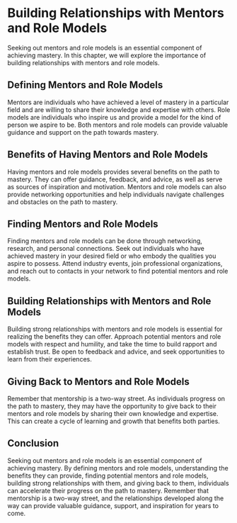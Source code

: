 Building Relationships with Mentors and Role Models
===================================================================================================

Seeking out mentors and role models is an essential component of achieving mastery. In this chapter, we will explore the importance of building relationships with mentors and role models.

Defining Mentors and Role Models
--------------------------------

Mentors are individuals who have achieved a level of mastery in a particular field and are willing to share their knowledge and expertise with others. Role models are individuals who inspire us and provide a model for the kind of person we aspire to be. Both mentors and role models can provide valuable guidance and support on the path towards mastery.

Benefits of Having Mentors and Role Models
------------------------------------------

Having mentors and role models provides several benefits on the path to mastery. They can offer guidance, feedback, and advice, as well as serve as sources of inspiration and motivation. Mentors and role models can also provide networking opportunities and help individuals navigate challenges and obstacles on the path to mastery.

Finding Mentors and Role Models
-------------------------------

Finding mentors and role models can be done through networking, research, and personal connections. Seek out individuals who have achieved mastery in your desired field or who embody the qualities you aspire to possess. Attend industry events, join professional organizations, and reach out to contacts in your network to find potential mentors and role models.

Building Relationships with Mentors and Role Models
---------------------------------------------------

Building strong relationships with mentors and role models is essential for realizing the benefits they can offer. Approach potential mentors and role models with respect and humility, and take the time to build rapport and establish trust. Be open to feedback and advice, and seek opportunities to learn from their experiences.

Giving Back to Mentors and Role Models
--------------------------------------

Remember that mentorship is a two-way street. As individuals progress on the path to mastery, they may have the opportunity to give back to their mentors and role models by sharing their own knowledge and expertise. This can create a cycle of learning and growth that benefits both parties.

Conclusion
----------

Seeking out mentors and role models is an essential component of achieving mastery. By defining mentors and role models, understanding the benefits they can provide, finding potential mentors and role models, building strong relationships with them, and giving back to them, individuals can accelerate their progress on the path to mastery. Remember that mentorship is a two-way street, and the relationships developed along the way can provide valuable guidance, support, and inspiration for years to come.
